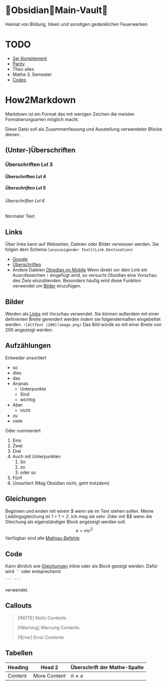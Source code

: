 # 🌋Obsidian🌋Main-Vault🌋
Heimat von Bildung, Ideen und sonstigen gedanklichen Feuerwerken

# TODO
- [2er Komplement](DigitaltechnischeBegriffe.md#2er%20Komplement)
- [Parity](DigitaltechnischeBegriffe.md#Parity)
- Theo alles
- Mathe 3. Semester
- [Codes](Codes.md)

# How2Markdown
Markdown ist ein Format das mit wenigen Zeichen die meisten Formatierungsarten möglich macht.

Diese Datei soll als Zusammenfassung und Ausstellung verwendeter Blöcke dienen.

## (Unter-)Überschriften

### Überschriften Lvl 3
#### Überschriften Lvl 4
##### Überschriften Lvl 5
###### Überschriften Lvl 6

Normaler Text

## Links
Über links kann auf Webseiten, Dateien oder Bilder verwiesen werden.
Sie folgen dem Schema `[anzuzeigender Text](Link.Destination)`
- [Google](https://www.Google.com)
- [Überschriften](#🌋Obsidian🌋Main-Vault🌋)
- Andere Dateien [Obsidian on Mobile](Obsidian%20Mobile.md)
Wenn direkt vor dem Link ein Ausrufezeichen `!` eingefügt wird, so versucht Obsidian eine Vorschau des Ziels einzublenden.
Besonders häufig wird diese Funktion verwendet um [Bilder](#Bilder) einzufügen.

## Bilder
Werden als [Links](#Links) mit Vorschau verwendet.
Sie können außerdem mit einer definierten Breite gerendert werden indem sie folgendermaßen eingebettet werden.
`![AltText |200](image.png)`
Das Bild würde so mit einer Breite von 200 angezeigt werden.

## Aufzählungen
Entweder unsortiert
- so
- dies
- das
- Ananas
	- Unterpunkte
	- Sind
	- wichtig
- Aber
	- nicht
- zu
- viele

Oder nummeriert
1. Eins
2. Zwei
3. Drei
4. Auch mit Unterpunkten
	1. So
	2. so
	3. oder so
5. Fünf
18. Unsortiert (Mag Obsidian nicht, geht trotzdem)

## Gleichungen
Beginnen und enden mit einem \$ wenn sie im Text stehen sollen.
Meine Lieblingsgleichung ist $1 + 1 = 2$. Ich mag sie sehr.
Oder mit \$\$ wenn die Gleichung als eigenständiger Block angezeigt werden soll.
$$
e = mc^2
$$
Verfügbar sind alle [Mathjax-Befehle](https://math.meta.stackexchange.com/questions/5020/mathjax-basic-tutorial-and-quick-reference)

## Code
Kann ähnlich wie [Gleichungen](#Gleichungen) inline oder als Block gezeigt werden.
Dafür wird ` `` ` oder entsprechend 
```
``` ```
```
verwendet.

## Callouts

> [!NOTE] Notiz
> Contents


> [!Warning] Warnung
> Contents


> [!Error] Error
> Contents

## Tabellen

| Heading | Head 2       | Überschrift der Mathe-Spalte |
| ------- | ------------ | ---------------------------- |
| Content | More Content | $\pi \approx e$              |
